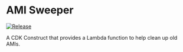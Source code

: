 # AMI Sweeper

[![Release](https://github.com/zerocube/ami-sweeper/actions/workflows/tag-release.yml/badge.svg)](https://github.com/zerocube/ami-sweeper/actions/workflows/tag-release.yml)

A CDK Construct that provides a Lambda function to help clean up old AMIs.
